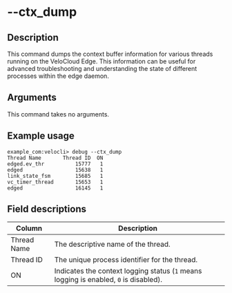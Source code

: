 #	--ctx_dump

##	Description
This command dumps the context buffer information for various threads running on the VeloCloud Edge. This information can be useful for advanced troubleshooting and understanding the state of different processes within the edge daemon.

##  Arguments
This command takes no arguments.

##  Example usage
```
example_com:velocli> debug --ctx_dump
Thread Name       Thread ID  ON
edged.ev_thr          15777   1
edged                 15638   1
link_state_fsm        15685   1
vc_timer_thread       15653   1
edged                 16145   1
```

##  Field descriptions
| Column      | Description                                     |
|-------------|-------------------------------------------------|
| Thread Name | The descriptive name of the thread.             |
| Thread ID   | The unique process identifier for the thread.   |
| ON          | Indicates the context logging status (`1` means logging is enabled, `0` is disabled). |